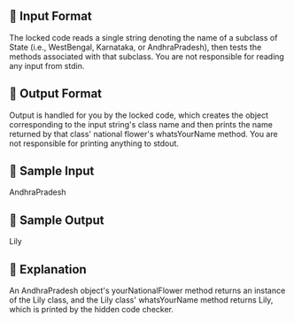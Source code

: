 ## 📌 Input Format



The locked code reads a single string denoting the name of a subclass of State (i.e., WestBengal, Karnataka, or AndhraPradesh), then tests the methods associated with that subclass. You are not responsible for reading any input from stdin.



## 📌 Output Format



Output is handled for you by the locked code, which creates the object corresponding to the input string's class name and then prints the name returned by that class' national flower's whatsYourName method. You are not responsible for printing anything to stdout.



## 📌 Sample Input 

AndhraPradesh



## 📌 Sample Output 

Lily



## 📌 Explanation 

An AndhraPradesh object's yourNationalFlower method returns an instance of the Lily class, and the Lily class' whatsYourName method returns Lily, which is printed by the hidden code checker.

